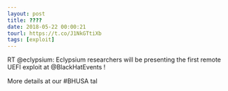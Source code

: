 ```yaml
---
layout: post
title: ????
date: 2018-05-22 00:00:21
tourl: https://t.co/J1NkGTtiXb
tags: [exploit]
---
```

RT @eclypsium: Eclypsium researchers will be presenting the first remote UEFI exploit at @BlackHatEvents ! 

More details at our #BHUSA tal